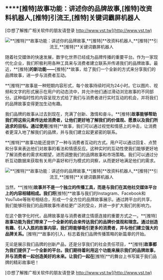 ## ****[推特]**故事功能：讲述你的品牌故事,**[推特]**改资料机器人,**[推特]**引流王,**[推特]**关键词霸屏机器人**

[😍想了解推广相关软件的朋友请登录 http://www.vst.tw](http://www.vst.tw)

 <center><img src="https://vst.tw/MP4/tuiguang/png/7.png" alt="**[推特]**故事功能：讲述你的品牌故事,**[推特]**改资料机器人,**[推特]**引流王,**[推特]**关键词霸屏机器人"></center>

随着社交媒体的快速发展，数字化世界已经成为品牌传播的重要平台。作为一家现代化企业，我们积极利用各种工具来与消费者建立联系并传递我们的品牌故事。最近，**[推特]**的新功能——**[推特]**故事，给了我们一个全新的方式来分享我们的品牌故事，进一步与消费者互动。

**[推特]**故事是一种短期内容形式，每个故事持续时间为24小时。它以图片、视频和文字的形式展示在用户的动态流中，并允许他们通过滑动浏览故事的不同部分。这种临时性的内容呈现方式给了我们与消费者进行实时互动的机会，并将我们的品牌故事变得更加生动有趣。

我们品牌的故事从过去到现在，充满了创新、激情和奋斗。**[推特]**故事能够帮助我们将这些元素传达给消费者，让他们更好地了解我们的价值观、愿景以及我们所追求的目标。通过使用**[推特]**故事，我们可以通过视觉和情感上的冲击，让消费者更深入地了解我们的品牌，并与我们建立起更紧密的联系。

**[推特]**故事功能还提供了一种与消费者互动的方式。用户可以通过回复、点赞和分享来表达他们对故事的看法和情感反应。这种实时的互动性使我们能够更好地了解消费者的需求和期望，进而调整我们的品牌故事和市场策略。我们可以通过分析互动数据来获取有关用户喜好和行为模式的洞察，从而更好地满足他们的需求。

 <center><img src="https://vst.tw/MP4/tuiguang/png/0.png" alt="**[推特]**故事功能：讲述你的品牌故事,**[推特]**改资料机器人,**[推特]**引流王,**[推特]**关键词霸屏机器人"></center>

当然，**[推特]**故事并不是一个独立的传播工具，而是与我们在其他社交媒体平台上的内容相辅相成。我们将**[推特]**故事与我们的Instagram、Facebook和YouTube等账号相结合，形成一个全方位的品牌故事展示。通过跨平台的共享，我们能够将我们的品牌故事传递给更广泛的受众，并进一步扩大我们的影响力。

在这个数字化时代，品牌故事是与消费者建立情感连接的重要方式之一。**[推特]**故事功能为我们带来了一个全新的机会来传达我们的品牌价值观和理念。通过创造有趣、引人入胜的故事内容，我们将能够吸引更多的消费者，并与他们建立强大的品牌关系。**[推特]**故事的引入，标志着我们品牌传播策略的新篇章的开始。

无论是展示我们品牌的创新产品，还是分享我们的社会责任项目，**[推特]**故事都为我们提供了一个全新的平台。我们期待着利用这个功能来展示我们的品牌故事，并与消费者一起创造美好的未来。让我们一起在**[推特]**的舞台上书写属于我们品牌的精彩故事吧！

[😍想了解推广相关软件的朋友请登录 http://www.vst.tw](http://www.vst.tw)



